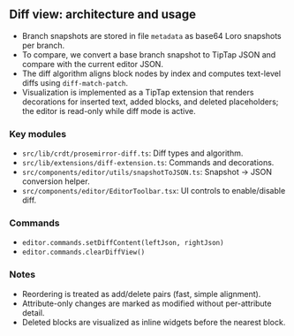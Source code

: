 ## Diff view: architecture and usage

- Branch snapshots are stored in file `metadata` as base64 Loro snapshots per branch.
- To compare, we convert a base branch snapshot to TipTap JSON and compare with the current editor JSON.
- The diff algorithm aligns block nodes by index and computes text-level diffs using `diff-match-patch`.
- Visualization is implemented as a TipTap extension that renders decorations for inserted text, added blocks, and deleted placeholders; the editor is read-only while diff mode is active.

### Key modules

- `src/lib/crdt/prosemirror-diff.ts`: Diff types and algorithm.
- `src/lib/extensions/diff-extension.ts`: Commands and decorations.
- `src/components/editor/utils/snapshotToJSON.ts`: Snapshot → JSON conversion helper.
- `src/components/editor/EditorToolbar.tsx`: UI controls to enable/disable diff.

### Commands

- `editor.commands.setDiffContent(leftJson, rightJson)`
- `editor.commands.clearDiffView()`

### Notes

- Reordering is treated as add/delete pairs (fast, simple alignment).
- Attribute-only changes are marked as modified without per-attribute detail.
- Deleted blocks are visualized as inline widgets before the nearest block.
